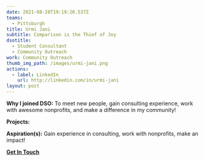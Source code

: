 ```yaml
---
date: 2021-08-28T19:19:26.537Z
teams:
  - Pittsburgh
title: Urmi Jani
subtitle: Comparison is the Thief of Joy
dsotitle:
  - Student Consultant
  - Community Outreach
work: Community Outreach
thumb_img_path: /images/urmi-jani.png
actions:
  - label: LinkedIn
    url: http://linkedin.com/in/urmi-jani
layout: post
---
```

**Why I joined DSO:** To meet new people, gain consulting experience, work with awesome nonprofits, and make a difference in my community!

**Projects:**

**Aspiration(s):** Gain experience in consulting, work with nonprofits, make an impact!

**[Get In Touch](mailto:urmijani@dsoglobal.org)**